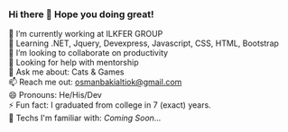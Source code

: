 ### Hi there 👋 Hope you doing great!

🔭 I’m currently working at ILKFER GROUP <br>
🌱 Learning .NET, Jquery, Devexpress, Javascript, CSS, HTML, Bootstrap <br> 
👯 I’m looking to collaborate on productivity <br>
🤔 Looking for help with mentorship <br>
💬 Ask me about: Cats & Games <br>
📫 Reach me out: osmanbakialtiok@gmail.com <br>
😄 Pronouns: He/His/Dev <br>
⚡ Fun fact: I graduated from college in 7 (exact) years. <br>
🥇 Techs I'm familiar with: <i>Coming Soon...</i>
<!--[<img src="https://camo.githubusercontent.com/fa8d1e30f71d332224c4eb1b4843fecbb61c0c54e1afbf0db06d82d73632c16a/68747470733a2f2f63646e2d69636f6e732d706e672e666c617469636f6e2e636f6d2f3531322f313231362f313231363733332e706e67" style="height:25px;width:25px">
<img src="https://camo.githubusercontent.com/a924d88aa8d0f58f14b2b1c012721e343476d62b9cd972d36dfd8a3923949e90/68747470733a2f2f69636f6e2d6c6962726172792e636f6d2f696d616765732f637373332d69636f6e2f637373332d69636f6e2d32382e6a7067" style="height:25px;width:25px">](url)-->
